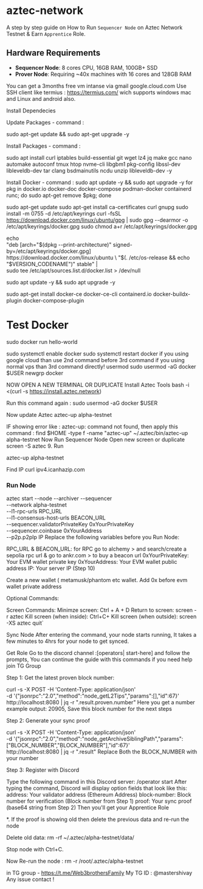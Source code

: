 # aztec-network
A step by step guide on How to Run `Sequencer Node` on Aztec Network Testnet & Earn `Apprentice` Role.

## Hardware Requirements
* **Sequencer Node**: 8 cores CPU, 16GB RAM, 100GB+ SSD
* **Prover Node**: Requiring ~40x machines with 16 cores and 128GB RAM

You can get a 3months free vm intanse via gmail google.cloud.com
Use SSH client like termius : https://termius.com/ wich supports windows mac and Linux and android also.

Install Dependecies

Update Packages - command :

sudo apt-get update && sudo apt-get upgrade -y

Install Packages - command :

sudo apt install curl iptables build-essential git wget lz4 jq make gcc nano automake autoconf tmux htop nvme-cli libgbm1 pkg-config libssl-dev libleveldb-dev tar clang bsdmainutils ncdu unzip libleveldb-dev  -y

Install Docker - command :
sudo apt update -y && sudo apt upgrade -y
for pkg in docker.io docker-doc docker-compose podman-docker containerd runc; do sudo apt-get remove $pkg; done

sudo apt-get update
sudo apt-get install ca-certificates curl gnupg
sudo install -m 0755 -d /etc/apt/keyrings
curl -fsSL https://download.docker.com/linux/ubuntu/gpg | sudo gpg --dearmor -o /etc/apt/keyrings/docker.gpg
sudo chmod a+r /etc/apt/keyrings/docker.gpg

echo \
  "deb [arch="$(dpkg --print-architecture)" signed-by=/etc/apt/keyrings/docker.gpg] https://download.docker.com/linux/ubuntu \
  "$(. /etc/os-release && echo "$VERSION_CODENAME")" stable" | \
  sudo tee /etc/apt/sources.list.d/docker.list > /dev/null

sudo apt update -y && sudo apt upgrade -y

sudo apt-get install docker-ce docker-ce-cli containerd.io docker-buildx-plugin docker-compose-plugin

# Test Docker
sudo docker run hello-world

sudo systemctl enable docker
sudo systemctl restart docker
if you using google cloud than use 2nd command before 3rd command if you using normal vps than 3rd command directly!
usermod
sudo usermod -aG docker $USER
newgrp docker

NOW OPEN A NEW TERMINAL OR DUPLICATE
Install Aztec Tools
bash -i <(curl -s https://install.aztec.network)

Run this command again :
sudo usermod -aG docker $USER

Now update Aztec
aztec-up alpha-testnet

IF showing error like : aztec-up: command not found, then apply this command :
find $HOME -type f -name "aztec-up"
~/.aztec/bin/aztec-up alpha-testnet
Now Run Sequencer Node
Open new screen or duplicate
screen -S aztec 
9. Run

aztec-up alpha-testnet

Find IP
curl ipv4.icanhazip.com

### Run Node
aztec start --node --archiver --sequencer \
  --network alpha-testnet \
  --l1-rpc-urls RPC_URL  \
  --l1-consensus-host-urls BEACON_URL \
  --sequencer.validatorPrivateKey 0xYourPrivateKey \
  --sequencer.coinbase 0xYourAddress \
  --p2p.p2pIp IP
Replace the following variables before you Run Node:

RPC_URL & BEACON_URL: for RPC go to alchemy > and search/create a sepolia rpc url & go to ankr.com > to buy a beacon url
0xYourPrivateKey: Your EVM wallet private key
0xYourAddress: Your EVM wallet public address
IP: Your server IP (Step 10)

Create a new wallet ( metamusk/phantom etc wallet.
Add 0x before evm wallet private address

Optional Commands:

Screen Commands:
Minimze screen: Ctrl + A + D
Return to screen: screen -r aztec
Kill screen (when inside): Ctrl+C+ Kill screen (when outside): screen -XS aztec quit`

Sync Node
After entering the command, your node starts running, It takes a few minutes to 4hrs for your node to get synced.

Get Role
Go to the discord channel :[operators| start-here] and follow the prompts,
You can continue the guide with this commands if you need help join TG Group

Step 1: Get the latest proven block number:

curl -s -X POST -H 'Content-Type: application/json' \
-d '{"jsonrpc":"2.0","method":"node_getL2Tips","params":[],"id":67}' \
http://localhost:8080 | jq -r ".result.proven.number"
Here you get a number example output: 20905, Save this block number for the next steps

Step 2: Generate your sync proof

curl -s -X POST -H 'Content-Type: application/json' \
-d '{"jsonrpc":"2.0","method":"node_getArchiveSiblingPath","params":["BLOCK_NUMBER","BLOCK_NUMBER"],"id":67}' \
http://localhost:8080 | jq -r ".result"
Replace Both the BLOCK_NUMBER with your number

Step 3: Register with Discord

Type the following command in this Discord server: /operator start
After typing the command, Discord will display option fields that look like this:
address: Your validator address (Ethereum Address)
block-number: Block number for verification (Block number from Step 1)
proof: Your sync proof (base64 string from Step 2)
Then you'll get your Apprentice Role

*. If the proof is showing old then delete the previous data and re-run the node

Delete old data: rm -rf ~/.aztec/alpha-testnet/data/

Stop node with Ctrl+C.

Now Re-run the node : rm -r /root/.aztec/alpha-testnet

in TG group - https://t.me/Web3brothersFamily
My TG ID : @mastershivay
Any issue contact !
